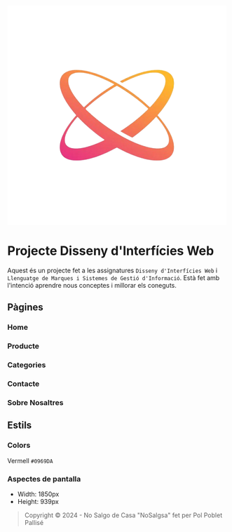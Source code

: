 ![logo](./img/logo.png)
# Projecte Disseny d'Interfícies Web

Aquest és un projecte fet a les assignatures `Disseny d'Interfícies Web` i `Llenguatge de Marques i Sistemes de Gestió d'Informació`.
Està fet amb l'intenció aprendre nous conceptes i millorar els coneguts.

## Pàgines 

### Home



### Producte



### Categories



### Contacte



### Sobre Nosaltres



## Estils

### Colors

Vermell `#0969DA`

### Aspectes de pantalla

- Width: 1850px  
- Height: 939px

> Copyright &copy; 2024 - No Salgo de Casa "NoSalgsa" fet per Pol Poblet Pallisé

<!-- https://encrypted-tbn0.gstatic.com/images?q=tbn:ANd9GcSxDOf7brh465mFOOj8hI1V2W7vb0y8pmPh0p4pIsfrLFSoBfwZ9YaRt4hznIZUHf2MR44&usqp=CAU -->
